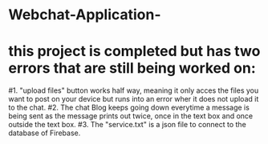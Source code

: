# Webchat-Application-
# this project is completed but has two errors that are still being worked on:
#1. "upload files" button works half way, meaning it only acces the files you want to post on your device but runs into an error wher it does not upload it to the chat.
#2. The chat Blog keeps going down everytime a message is being sent as the message prints out twice, once in the text box and once outside the text box. 
#3. The "service.txt" is a json file to connect to the database of Firebase.    
